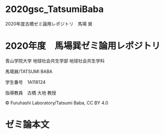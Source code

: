 # 2020gsc_TatsumiBaba
2020年度古橋ゼミ論用レポジトリ　馬場 巽

# 2020年度　馬場巽ゼミ論用レポジトリ

青山学院大学 地球社会共生学部 地球社会共生学科

馬場巽/TATSUMI BABA

学生番号　1A118124

指導教員　古橋 大地 教授

© Furuhashi Laboratory/Tatsumi Baba, CC BY 4.0

# ゼミ論本文

